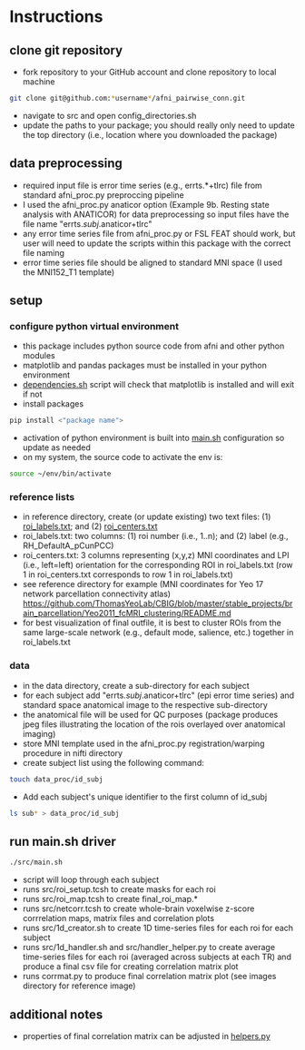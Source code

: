 # Instructions
## clone git repository
- fork repository to your GitHub account and clone repository to local machine <br/> 
```bash
git clone git@github.com:*username*/afni_pairwise_conn.git
```
- navigate to src and open config_directories.sh
- update the paths to your package; you should really only need to update the top directory (i.e., location where you downloaded the package)

## data preprocessing
- required input file is error time series (e.g., errts.*+tlrc) file from standard afni_proc.py preproccing pipeline 
- I used the afni_proc.py anaticor option (Example 9b. Resting state analysis with ANATICOR) for data preprocessing so input files have the file name "errts.*subj*.anaticor+tlrc"
- any error time series file from afni_proc.py or FSL FEAT should work, but user will need to update the scripts within this package with the correct file naming
- error time series file should be aligned to standard MNI space (I used the MNI152_T1 template)

## setup
### configure python virtual environment
- this package includes python source code from afni and other python modules
- matplotlib and pandas packages must be installed in your python environment
- [dependencies.sh](./src/dependencies.sh) script will check that matplotlib is installed and will exit if not
- install packages
```bash 
pip install <"package name">
```
- activation of python environment is built into [main.sh](./src/main.sh) configuration so update as needed
- on my system, the source code to activate the env is:
```bash
source ~/env/bin/activate
```

### reference lists
- in reference directory, create (or update existing) two text files: (1) [roi_labels.txt](./reference/roi_labels.txt); and (2) [roi_centers.txt](./reference/roi_centers.txt)
- roi_labels.txt: two columns: (1) roi number (i.e., 1..n); and (2) label (e.g., RH_DefaultA_pCunPCC)
- roi_centers.txt: 3 columns representing (x,y,z) MNI coordinates and LPI (i.e., left=left) orientation for the corresponding ROI in roi_labels.txt (row 1 in roi_centers.txt corresponds to row 1 in roi_labels.txt)
- see reference directory for example (MNI coordinates for Yeo 17 network parcellation connectivity atlas) https://github.com/ThomasYeoLab/CBIG/blob/master/stable_projects/brain_parcellation/Yeo2011_fcMRI_clustering/README.md
- for best visualization of final outfile, it is best to cluster ROIs from the same large-scale network (e.g., default mode, salience, etc.) together in roi_labels.txt

### data
- in the data directory, create a sub-directory for each subject 
- for each subject add "errts.*subj*.anaticor+tlrc" (epi error time series) and standard space anatomical image to the respective sub-directory
- the anatomical file will be used for QC purposes (package produces jpeg files illustrating the location of the rois overlayed over anatomical imaging)
- store MNI template used in the afni_proc.py registration/warping procedure in nifti directory
- create subject list using the following command:
```bash
touch data_proc/id_subj
```
- Add each subject's unique identifier to the first column of id_subj
```bash
ls sub* > data_proc/id_subj
```

## run main.sh driver
```bash
./src/main.sh
```
- script will loop through each subject
- runs src/roi_setup.tcsh to create masks for each roi
- runs src/roi_map.tcsh to create final_roi_map.*
- runs src/netcorr.tcsh to create whole-brain voxelwise z-score corrrelation maps, matrix files and correlation plots
- runs src/1d_creator.sh to create 1D time-series files for each roi for each subject
- runs src/1d_handler.sh and src/handler_helper.py to create average time-series files for each roi (averaged across subjects at each TR) and produce a final csv file for creating correlation matrix plot
- runs corrmat.py to produce final correlation matrix plot (see images directory for reference image)

## additional notes
- properties of final correlation matrix can be adjusted in [helpers.py](./src/helpers.py)